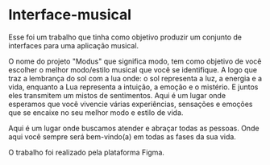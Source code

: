 # Interface-musical
Esse foi um trabalho que tinha como objetivo produzir um conjunto de interfaces para uma aplicação musical.

O nome do projeto "Modus" que significa modo, tem como objetivo de você escolher o melhor modo/estilo musical que você se identifique. A logo que traz a lembrança do sol com a lua onde: o sol representa a luz, a energia e a vida, enquanto a Lua representa a intuição, a emoção e o mistério. E juntos eles transmitem um mistos de sentimentos. Aqui é um lugar onde esperamos que você vivencie várias experiências, sensações e emoções que se encaixe no seu melhor modo e estilo de vida.

Aqui é um lugar onde buscamos atender e abraçar todas as pessoas. Onde aqui você sempre será bem-vindo(a) em todas as fases da sua vida.

O trabalho foi realizado pela plataforma Figma.

